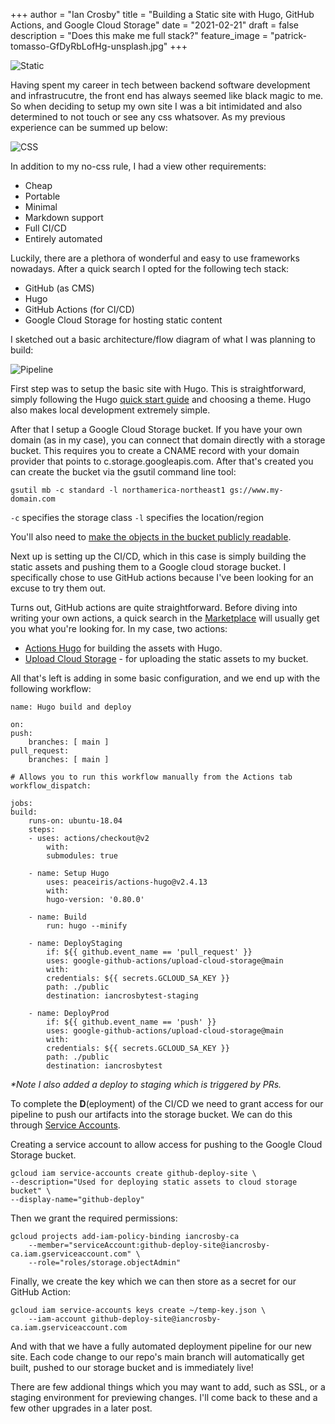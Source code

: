 +++
author = "Ian Crosby"
title = "Building a Static site with Hugo, GitHub Actions, and Google Cloud Storage"
date = "2021-02-21"
draft = false
description = "Does this make me full stack?"
feature_image = "patrick-tomasso-GfDyRbLofHg-unsplash.jpg"
+++

![Static](../../images/patrick-tomasso-GfDyRbLofHg-unsplash.jpg)

Having spent my career in tech between backend software development and infrastrucutre, the front end has always seemed like black magic to me. So when deciding to setup my own site I was a bit intimidated and also determined to not touch or see any css whatsover. As my previous experience can be summed up below:

![CSS](../../images/css.gif)

In addition to my no-css rule, I had a view other requirements:

* Cheap
* Portable
* Minimal
* Markdown support
* Full CI/CD
* Entirely automated

Luckily, there are a plethora of wonderful and easy to use frameworks nowadays. After a quick search I opted for the following tech stack:

* GitHub (as CMS)
* Hugo
* GitHub Actions (for CI/CD)
* Google Cloud Storage for hosting static content

I sketched out a basic architecture/flow diagram of what I was planning to build:

![Pipeline](../images/pipeline.png)

First step was to setup the basic site with Hugo. This is straightforward, simply following the Hugo [quick start guide](https://gohugo.io/getting-started/quick-start/) and choosing a theme. Hugo also makes local development extremely simple.

After that I setup a Google Cloud Storage bucket. If you have your own domain (as in my case), you can connect that domain directly with a storage bucket. This requires you to create a CNAME record with your domain provider that points to c.storage.googleapis.com. After that's created you can create the bucket via the gsutil command line tool:

    gsutil mb -c standard -l northamerica-northeast1 gs://www.my-domain.com

`-c` specifies the storage class
`-l` specifies the location/region

You'll also need to [make the objects in the bucket publicly readable](https://cloud.google.com/storage/docs/access-control/making-data-public#buckets).

Next up is setting up the CI/CD, which in this case is simply building the static assets and pushing them to a Google cloud storage bucket. I specifically chose to use GitHub actions because I've been looking for an excuse to try them out.

Turns out, GitHub actions are quite straightforward. Before diving into writing your own actions, a quick search in the [Marketplace](https://github.com/marketplace?type=actions) will usually get you what you're looking for. In my case, two actions:

* [Actions Hugo](https://github.com/peaceiris/actions-hugo) for building the assets with Hugo.
* [Upload Cloud Storage](https://github.com/google-github-actions/upload-cloud-storage) - for uploading the static assets to my bucket.

All that's left is adding in some basic configuration, and we end up with the following workflow:

    name: Hugo build and deploy

    on:
    push:
        branches: [ main ]
    pull_request:
        branches: [ main ]

    # Allows you to run this workflow manually from the Actions tab
    workflow_dispatch:

    jobs:
    build:
        runs-on: ubuntu-18.04
        steps:
        - uses: actions/checkout@v2
            with:
            submodules: true

        - name: Setup Hugo
            uses: peaceiris/actions-hugo@v2.4.13
            with:
            hugo-version: '0.80.0'

        - name: Build
            run: hugo --minify

        - name: DeployStaging
            if: ${{ github.event_name == 'pull_request' }}
            uses: google-github-actions/upload-cloud-storage@main
            with:
            credentials: ${{ secrets.GCLOUD_SA_KEY }}
            path: ./public
            destination: iancrosbytest-staging
        
        - name: DeployProd
            if: ${{ github.event_name == 'push' }}
            uses: google-github-actions/upload-cloud-storage@main
            with:
            credentials: ${{ secrets.GCLOUD_SA_KEY }}
            path: ./public
            destination: iancrosbytest

_*Note I also added a deploy to staging which is triggered by PRs._

To complete the **D**(eployment) of the CI/CD we need to grant access for our pipeline to push our artifacts into the storage bucket. We can do this through [Service Accounts](https://cloud.google.com/iam/docs/understanding-service-accounts).

Creating a service account to allow access for pushing to the Google Cloud Storage bucket.

    gcloud iam service-accounts create github-deploy-site \
    --description="Used for deploying static assets to cloud storage bucket" \
    --display-name="github-deploy"

Then we grant the required permissions:

    gcloud projects add-iam-policy-binding iancrosby-ca 
        --member="serviceAccount:github-deploy-site@iancrosby-ca.iam.gserviceaccount.com" \
        --role="roles/storage.objectAdmin"

Finally, we create the key which we can then store as a secret for our GitHub Action:

    gcloud iam service-accounts keys create ~/temp-key.json \
        --iam-account github-deploy-site@iancrosby-ca.iam.gserviceaccount.com

And with that we have a fully automated deployment pipeline for our new site. Each code change to our repo's main branch will automatically get built, pushed to our storage bucket and is immediately live!

There are few addional things which you may want to add, such as SSL, or a staging environment for previewing changes. I'll come back to these and a few other upgrades in a later post.
